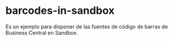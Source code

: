 # barcodes-in-sandbox
Es un ejemplo para disponer de las fuentes de código de barras de Business Central en Sandbox.
